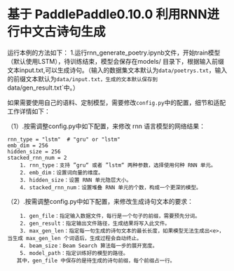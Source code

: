 # 基于 PaddlePaddle0.10.0 利用RNN进行中文古诗句生成
运行本例的方法如下：
1.运行rnn_generate_poetry.ipynb文件，开始train模型（默认使用LSTM），待训练结束，模型会保存在models/ 目录下，根据输入前缀文本input.txt,可以生成诗句。（输入的数据集文本默认为`data/poetrys.txt`，输入的前缀文本默认为`data/input.txt，生成的文本默认保存到`data/gen_result.txt`中。）

 如果需要使用自己的语料、定制模型，需要修改`config.py`中的配置，细节和适配工作详情如下：
   
   （1）.按需调整config.py中如下配置，来修改 rnn 语言模型的网络结果：

    rnn_type = "lstm"  # "gru" or "lstm"
    emb_dim = 256
    hidden_size = 256
    stacked_rnn_num = 2
        1. rnn_type：支持 ”gru“ 或者 ”lstm“ 两种参数，选择使用何种 RNN 单元。 
		2. emb_dim：设置词向量的维度。 
		3. hidden_size：设置 RNN 单元隐层大小。 
		4. stacked_rnn_num：设置堆叠 RNN 单元的个数，构成一个更深的模型。
   （2）.按需调整config.py中如下配置，来修改生成诗句文本的要求：
   
        1. gen_file：指定输入数据文件，每行是一个句子的前缀，需要预先分词。 
	    2. gen_result：指定输出文件路径，生成结果将写入此文件。 
	    3. max_gen_len：指定每一句生成的诗句文本的最长长度，如果模型无法生成出<e>，当生成 max_gen_len 个词语后，生成过程会自动终止。 
	    4. beam_size：Beam Search 算法每一步的展开宽度。 
	    5. model_path：指定训练好的模型的路径。
       其中，gen_file 中保存的是待生成的诗句前缀，每个前缀占一行。
